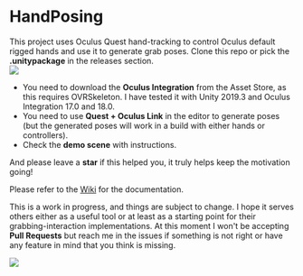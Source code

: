 # HandPosing
This project uses Oculus Quest hand-tracking to control Oculus default rigged hands and use it to generate grab poses. Clone this repo or pick the **.unitypackage** in the releases section.  
![](https://user-images.githubusercontent.com/4976810/86817608-856e4080-c085-11ea-8210-d280904f5d00.gif)
- You need to download the **Oculus Integration** from the Asset Store, as this requires OVRSkeleton. I have tested it with Unity 2019.3 and Oculus Integration 17.0 and 18.0.
- You need to use **Quest + Oculus Link** in the editor to generate poses (but the generated poses will work in a build with either hands or controllers).
- Check the **demo scene** with instructions.

And please leave a **star** if this helped you, it truly helps keep the motivation going!

Please refer to the [Wiki](https://github.com/MephestoKhaan/HandPosing/wiki) for the documentation.

This is a work in progress, and things are subject to change. I hope it serves others either as a useful tool or at least as a starting point for their grabbing-interaction implementations. At this moment I won't be accepting **Pull Requests** but reach me in the issues if something is not right or have any feature in mind that you think is missing.


![](https://user-images.githubusercontent.com/4976810/86815186-a97c5280-c082-11ea-9df2-8c45a28f06e7.gif)
